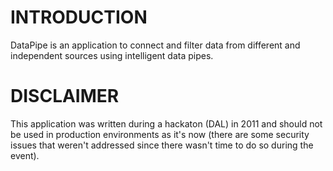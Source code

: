 # INTRODUCTION

DataPipe is an application to connect and filter data from different and independent sources using intelligent data pipes.

# DISCLAIMER

This application was written during a hackaton (DAL) in 2011 and should not be used in production environments as it's now (there are some security issues that weren't addressed since there wasn't time to do so during the event).